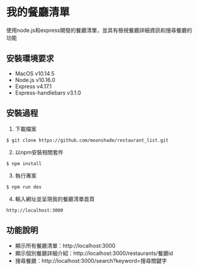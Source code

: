 # 我的餐廳清單
使用node.js和express開發的餐廳清單，並具有檢視餐廳詳細資訊和搜尋餐廳的功能

## 安裝環境要求

+ MacOS v10.14.5
+ Node.js v10.16.0
+ Express v4.17.1
+ Express-handlebars v3.1.0

## 安裝過程
1. 下載檔案
```
$ git clone https://github.com/moonshade/restaurant_list.git
```
2. 以npm安裝相關套件
```
$ npm install
```
3. 執行專案
```
$ npm run dev
```
4. 輸入網址並呈現我的餐廳清單首頁
```
http://localhost:3000
```

## 功能說明
+ 顯示所有餐廳清單：http://localhost:3000
+ 顯示個別餐廳詳細介紹：http://localhost:3000/restaurants/餐廳id
+ 搜尋餐廳：http://localhost:3000/search?keyword=搜尋關鍵字


